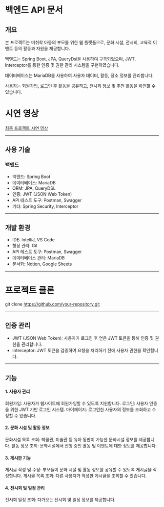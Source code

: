 # 백엔드 API 문서


## 개요
본 프로젝트는 미취학 아동의 부모를 위한 웹 플랫폼으로, 문화 시설, 전시회, 교육적 이벤트 등의 활동과 자원을 제공합니다.

백엔드는 Spring Boot, JPA, QueryDsl을 사용하여 구축되었으며, JWT, Interceptor를 통한 인증 및 권한 관리 시스템을 구현하였습니다.

데이터베이스는 MariaDB를 사용하여 사용자 데이터, 활동, 장소 정보를 관리합니다.

사용자는 회원가입, 로그인 후 활동을 공유하고, 전시회 정보 및 추천 활동을 확인할 수 있습니다.


# 시연 영상
[최종 프로젝트 시연 영상](https://youtu.be/dDrlWtAIX2A?si=-zXEgvjY2UaclCGQ)

---


## 사용 기술
### 백엔드
- 백엔드: Spring Boot
- 데이터베이스: MariaDB
- ORM: JPA, QueryDSL
- 인증: JWT (JSON Web Token)
- API 테스트 도구: Postman, Swagger
- 기타: Spring Security, Interceptor


---


## 개발 환경
- IDE: IntelliJ, VS Code
- 형상 관리: Git
- API 테스트 도구: Postman, Swagger
- 데이터베이스 관리: MariaDB
- 문서화: Notion, Google Sheets

---

# 프로젝트 클론
git clone https://github.com/your-repository.git


---

## 인증 관리

- JWT (JSON Web Token): 사용자가 로그인 후 얻은 JWT 토큰을 통해 인증 및 권한을 관리합니다.
- Interceptor: JWT 토큰을 검증하여 요청을 처리하기 전에 사용자 권한을 확인합니다.

-----

## 기능
#### 1. 사용자 관리
회원가입: 사용자가 웹사이트에 회원가입할 수 있도록 지원합니다.
로그인: 사용자 인증을 위한 JWT 기반 로그인 시스템.
마이페이지: 로그인한 사용자의 정보를 조회하고 수정할 수 있습니다.
#### 2. 문화 시설 및 활동 정보
문화시설 목록 조회: 박물관, 미술관 등 유아 동반이 가능한 문화시설 정보를 제공합니다.
활동 정보 조회: 문화시설에서 진행 중인 활동 및 이벤트에 대한 정보를 제공합니다.
#### 3. 게시판 기능
게시글 작성 및 수정: 부모들이 문화 시설 및 활동 정보를 공유할 수 있도록 게시글을 작성합니다.
게시글 목록 조회: 다른 사용자가 작성한 게시글을 조회할 수 있습니다.
#### 4. 전시회 및 일정 관리
전시회 일정 조회: 다가오는 전시회 및 일정 정보를 제공합니다.

